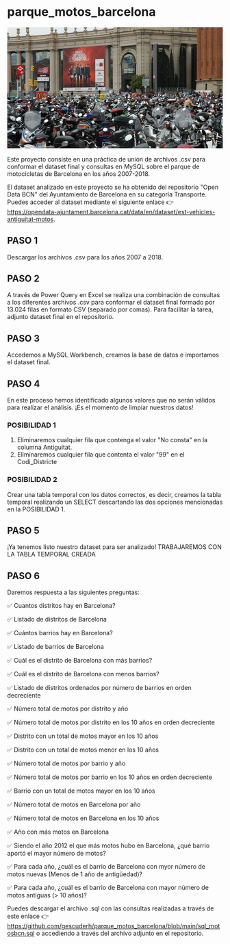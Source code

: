 # parque_motos_barcelona

![foto_motoh](motohBarcelona.jfif)

Este proyecto consiste en una práctica de unión de archivos .csv para conformar el dataset final y consultas en MySQL sobre el parque de motocicletas de Barcelona en los años 2007-2018.

El dataset analizado en este proyecto se ha obtenido del repositorio "Open Data BCN" del Ayuntamiento de Barcelona en su categoría Transporte.
Puedes acceder al dataset mediante el siguiente enlace 👉​ https://opendata-ajuntament.barcelona.cat/data/en/dataset/est-vehicles-antiguitat-motos.

## PASO 1
Descargar los archivos .csv para los años 2007 a 2018.

## PASO 2
A través de Power Query en Excel se realiza una combinación de consultas a los diferentes archivos .csv para conformar el dataset final formado por 13.024 filas en formato CSV (separado por comas).
Para facilitar la tarea, adjunto dataset final en el repositorio.

## PASO 3
Accedemos a MySQL Workbench, creamos la base de datos e importamos el dataset final.

## PASO 4
En este proceso hemos identificado algunos valores que no serán válidos para realizar el análisis. ¡Es el momento de limpiar nuestros datos!

### POSIBILIDAD 1
1. Eliminaremos cualquier fila que contenga el valor "No consta" en la columna Antiguitat.
2. Eliminaremos cualquier fila que contenta el valor "99" en el Codi_Districte

### POSIBILIDAD 2
Crear una tabla temporal con los datos correctos, es decir, creamos la tabla temporal realizando un SELECT descartando las dos opciones mencionadas en la POSIBILIDAD 1.

## PASO 5
¡Ya tenemos listo nuestro dataset para ser analizado! 
TRABAJAREMOS CON LA TABLA TEMPORAL CREADA

## PASO 6
Daremos respuesta a las siguientes preguntas:

✅​ Cuantos distritos hay en Barcelona?

✅​ Listado de distritos de Barcelona

✅​ Cuántos barrios hay en Barcelona?

✅​ Listado de barrios de Barcelona

✅​ Cuál es el distrito de Barcelona con más barrios?

✅​ Cuál es el distrito de Barcelona con menos barrios?

✅​ Listado de distritos ordenados por número de barrios en orden decreciente

✅​ Número total de motos por distrito y año

✅​ Número total de motos por distrito en los 10 años en orden decreciente

✅​ Distrito con un total de motos mayor en los 10 años

✅​ Distrito con un total de motos menor en los 10 años

✅​ Número total de motos por barrio y año

✅​ Número total de motos por barrio en los 10 años en orden decreciente

✅​ Barrio con un total de motos mayor en los 10 años

✅​ Número total de motos en Barcelona por año

✅​ Número total de motos en Barcelona en los 10 años

✅​ Año con más motos en Barcelona

✅​ Siendo el año 2012 el que más motos hubo en Barcelona, ¿qué barrio aportó el mayor número de motos?

✅​ Para cada año, ¿cuál es el barrio de Barcelona con myor número de motos nuevas (Menos de 1 año de antigüedad)?

✅​ Para cada año, ¿cuál es el barrio de Barcelona con mayor número de motos antiguas (> 10 años)?


Puedes descargar el archivo .sql con las consultas realizadas a través de este enlace 👉 https://github.com/gescuderh/parque_motos_barcelona/blob/main/sql_motosbcn.sql o accediendo a través del archivo adjunto en el repositorio.

